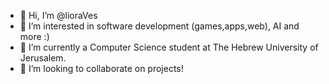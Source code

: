 - 👋 Hi, I’m @lioraVes
- 👀 I’m interested in software development (games,apps,web), AI and more :)
- 🌱 I’m currently a Computer Science student at The Hebrew University of Jerusalem.
- 💞️ I’m looking to collaborate on projects!

<!---
lioraVes/lioraVes is a ✨ special ✨ repository because its `README.md` (this file) appears on your GitHub profile.
You can click the Preview link to take a look at your changes.
--->
